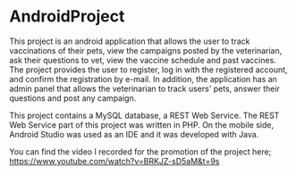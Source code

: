 # AndroidProject
This project is an android application that allows the user to track vaccinations of their pets, view the 
campaigns posted by the veterinarian, ask their questions to vet, view the vaccine schedule and past
vaccines. The project provides the user to register, log in with the registered account, and confirm the
registration by e-mail. In addition, the application has an admin panel that allows the veterinarian to
track users' pets, answer their questions and post any campaign.

This project contains a MySQL database, a REST Web Service. The REST Web Service part of this
project was written in PHP. On the mobile side, Android Studio was used as an IDE and it was
developed with Java.

You can find the video I recorded for the promotion of the project here;
https://www.youtube.com/watch?v=BRKJZ-sD5aM&t=9s
